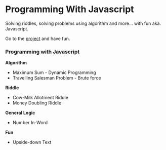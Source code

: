# Programming With Javascript
Solving riddles, solving problems using algorithm and more... with fun aka. Javascript.

Go to the <a target="_blank" href="https://tareqnewazshahriar.github.io/Programming-with-Javascript-is-Fun/js-programming">project</a> and have fun.

### Programming with Javascript

**Algorithm**
* Maximum Sum - Dynamic Programming
* Travelling Salesman Problem - Brute force

**Riddle**
 * Cow-Milk Allotment Riddle
 * Money Doubling Riddle
 
**General Logic**
  * Number In-Word
  
**Fun**
  * Upside-down Text
